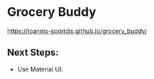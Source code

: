 # Grocery Buddy

https://ioannis-sporidis.github.io/grocery_buddy/

## Next Steps:

- Use Material UI.
